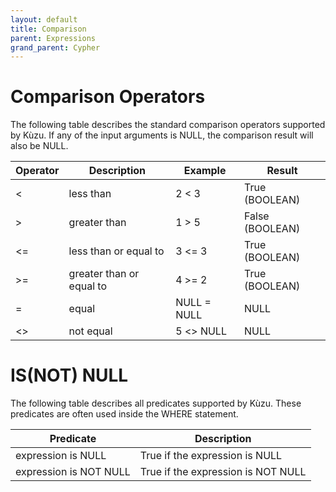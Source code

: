 ```yaml
---
layout: default
title: Comparison
parent: Expressions
grand_parent: Cypher
---
```


# Comparison Operators
The following table describes the standard comparison operators supported by Kùzu. If any of the input arguments is NULL, the comparison result will also be NULL.

| Operator | Description | Example | Result |
| ----------- | ----------- | ----------- | ----------- |
| < | less than | 2 < 3 | True (BOOLEAN) | 
| > | greater than | 1 > 5 | False (BOOLEAN) |
| <= | less than or equal to | 3 <= 3 | True (BOOLEAN) |
| >= | greater than or equal to | 4 >= 2 | True (BOOLEAN) |
| = | equal | NULL = NULL | NULL |
| <> | not equal | 5 <> NULL | NULL |

# IS(NOT) NULL
The following table describes all predicates supported by Kùzu. These predicates are often used inside the WHERE statement.

| Predicate | Description |
| ----------- | ----------- |
| expression is NULL | True if the expression is NULL |
| expression is NOT NULL | True if the expression is NOT NULL |
